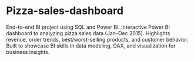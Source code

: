 # Pizza-sales-dashboard
End-to-end BI project using SQL and Power BI. Interactive Power BI dashboard to analyzing pizza sales data (Jan–Dec 2015). Highlights revenue, order trends, best/worst-selling products, and customer behavior. Built to showcase BI skills in data modeling, DAX, and visualization for business insights. 
